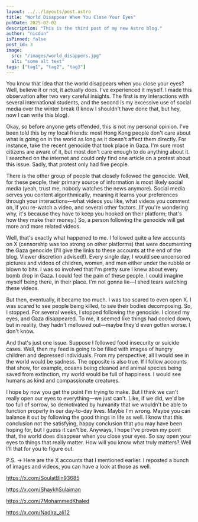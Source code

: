 ```yaml
---
layout: ../../layouts/post.astro
title: "World Disappear When You Close Your Eyes"
pubDate: 2025-02-02
description: "This is the third post of my new Astro blog."
author: "nicdun"
isPinned: false
post_id: 3
image:
  src: "/images/world_disappers.jpg"
  alt: "some alt text"
tags: ["tag1", "tag2", "tag3"]
---
```


You know that idea that the world disappears when you close your eyes? Well, believe it or not, it actually does. I've experienced it myself. I made this observation after two very careful insights. The first is my interactions with several international students, and the second is my excessive use of social media over the winter break (I know I shouldn't have done that, but hey, now I can write this blog).

Okay, so before anyone gets offended, this is not my personal opinion. I've been told this by my local friends: most Hong Kong people don't care about what is going on in the world as long as it doesn't affect them directly. For instance, take the recent genocide that took place in Gaza. I'm sure most citizens are aware of it, but most don't care enough to do anything about it. I searched on the internet and could only find one article on a protest about this issue. Sadly, that protest only had five people.

There is the other group of people that closely followed the genocide. Well, for these people, their primary source of information is most likely social media (yeah, trust me, nobody watches the news anymore). Social media serves you content algorithmically, meaning it learns your preferences through your interactions—what videos you like, what videos you comment on, if you re-watch a video, and several other factors. (If you're wondering why, it's because they have to keep you hooked on their platform; that's how they make their money.) So, a person following the genocide will get more and more related videos.

Well, that's exactly what happened to me. I followed quite a few accounts on X (censorship was too strong on other platforms) that were documenting the Gaza genocide (I'll give the links to these accounts at the end of the blog. Viewer discretion advised!). Every single day, I would see uncensored pictures and videos of children, women, and men either under the rubble or blown to bits. I was so involved that I'm pretty sure I knew about every bomb drop in Gaza. I could feel the pain of these people. I could imagine myself being there, in their place. I'm not gonna lie—I shed tears watching these videos.

But then, eventually, it became too much. I was too scared to even open X. I was scared to see people being killed, to see their bodies decomposing. So, I stopped. For several weeks, I stopped following the genocide. I closed my eyes, and Gaza disappeared. To me, it seemed like things had cooled down, but in reality, they hadn't mellowed out—maybe they'd even gotten worse. I don't know.

And that's just one issue. Suppose I followed food insecurity or suicide cases. Well, then my feed is going to be filled with images of hungry children and depressed individuals. From my perspective, all I would see in the world would be sadness. The opposite is also true. If I follow accounts that show, for example, oceans being cleaned and animal species being saved from extinction, my world would be full of happiness. I would see humans as kind and compassionate creatures.

I hope by now you get the point I'm trying to make. But I think we can't really open our eyes to everything—we just can't. Like, if we did, we'd be too full of sorrow, so demotivated by humanity that we wouldn't be able to function properly in our day-to-day lives. Maybe I'm wrong. Maybe you can balance it out by following the good things in life as well. I know that this conclusion not the satisfying, happy conclusion that you may have been  hoping for, but I guess it can't be. Anyways, I hope I've proven my point that, the world does disappear when you close your eyes. So say open your eyes to things that really matter. How will you know what truly matters? Well I'll that for you to figure out.

P.S. → Here are the X accounts that I mentioned earlier. I reposted a bunch of images and videos, you can have a look at those as well.

https://x.com/SoulatBin93685

https://x.com/ShaykhSulaiman

https://x.com/7MohammedKhaled

https://x.com/Nadira_ali12